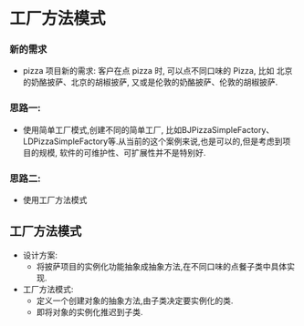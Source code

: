# 工厂方法模式

### 新的需求

* pizza 项目新的需求: 客户在点 pizza 时, 可以点不同口味的 Pizza, 比如 北京的奶酪披萨、北京的胡椒披萨, 又或是伦敦的奶酪披萨、伦敦的胡椒披萨.



### 思路一:

* 使用简单工厂模式,创建不同的简单工厂, 比如BJPizzaSimpleFactory、LDPizzaSimpleFactory等.从当前的这个案例来说,也是可以的,但是考虑到项目的规模, 软件的可维护性、可扩展性并不是特别好.



### 思路二:

* 使用工厂方法模式



## 工厂方法模式

* 设计方案:
  * 将披萨项目的实例化功能抽象成抽象方法,在不同口味的点餐子类中具体实现.
* 工厂方法模式:
  * 定义一个创建对象的抽象方法,由子类决定要实例化的类.
  * 即将对象的实例化推迟到子类.

